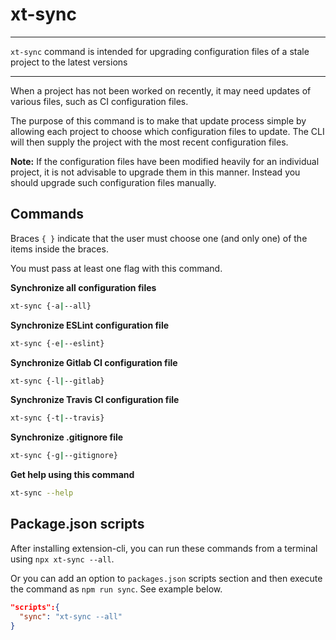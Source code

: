 # xt-sync


* * *

<p class='page-intro'><code>xt-sync</code> command is intended for upgrading configuration files of
a stale project to the latest versions</p>

* * *

When a project has not been worked on recently, it may need updates of 
various files, such as CI configuration files. 

The purpose of this command is to make that update process simple by
allowing each project to choose which configuration files to update.
The CLI will then supply the project with the most recent configuration
files.

**Note:** If the configuration files have been modified heavily for 
an individual project, it is not advisable to upgrade them in this manner. 
Instead you should upgrade such configuration files manually.

## Commands

Braces `{ }` indicate that the user must choose one (and only one) of the items inside the braces.

You must pass at least one flag with this command.


**Synchronize all configuration files**

```bash
xt-sync {-a|--all}
```

**Synchronize ESLint configuration file**

```bash
xt-sync {-e|--eslint}
```

**Synchronize Gitlab CI configuration file**

```bash
xt-sync {-l|--gitlab}
```

**Synchronize Travis CI configuration file**

```bash
xt-sync {-t|--travis}
``` 

**Synchronize .gitignore file**

```bash
xt-sync {-g|--gitignore}
``` 

**Get help using this command**

```bash
xt-sync --help
``` 

## Package.json scripts

After installing extension-cli, you can run these commands from a terminal using `npx xt-sync --all`.
 
Or you can add an option to `packages.json` scripts section and then execute the command as `npm run sync`.
See example below.
 
```json
"scripts":{
  "sync": "xt-sync --all"
}
```

